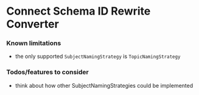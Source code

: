 # Connect Schema ID Rewrite Converter

### Known limitations

* the only supported `SubjectNamingStrategy` is `TopicNamingStrategy`


### Todos/features to consider
* think about how other SubjectNamingStrategies could be implemented
